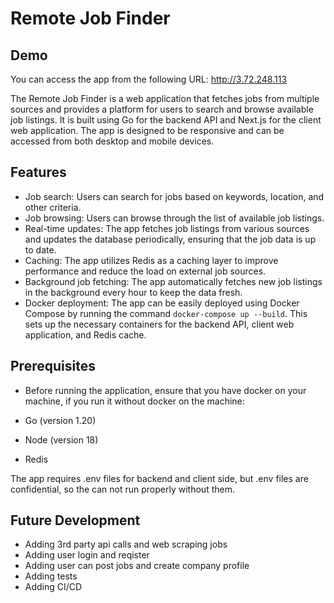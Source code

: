 # Remote Job Finder

## Demo
You can access the app from the following URL: http://3.72.248.113

The Remote Job Finder is a web application that fetches jobs from multiple sources and provides a platform for users to search and browse available job listings. It is built using Go for the backend API and Next.js for the client web application. The app is designed to be responsive and can be accessed from both desktop and mobile devices.

## Features
- Job search: Users can search for jobs based on keywords, location, and other criteria.
- Job browsing: Users can browse through the list of available job listings.
- Real-time updates: The app fetches job listings from various sources and updates the database periodically, ensuring that the job data is up to date.
- Caching: The app utilizes Redis as a caching layer to improve performance and reduce the load on external job sources.
- Background job fetching: The app automatically fetches new job listings in the background every hour to keep the data fresh.
- Docker deployment: The app can be easily deployed using Docker Compose by running the command ```docker-compose up --build```. This sets up the necessary containers for the backend API, client web application, and Redis cache.

## Prerequisites
- Before running the application, ensure that you have docker on your machine, if you run it without docker on the machine:

- Go (version 1.20)
- Node (version 18)
- Redis

The app requires .env files for backend and client side, but .env files are confidential, so the can not run properly without them.

## Future Development
- Adding 3rd party api calls and web scraping jobs
- Adding user login and reqister
- Adding user can post jobs and create company profile
- Adding tests
- Adding CI/CD